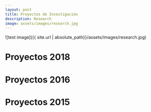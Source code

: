 ```yaml
---
layout: post
title: Proyectos de Investigación
description: Research
image: assets/images/research.jpg
---
```


![test image]({{ site.url | absolute_path}}/assets/images/research.jpg)

# Proyectos 2018

# Proyectos 2016

# Proyectos 2015

